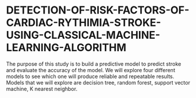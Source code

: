 # DETECTION-OF-RISK-FACTORS-OF-CARDIAC-RYTHIMIA-STROKE-USING-CLASSICAL-MACHINE-LEARNING-ALGORITHM
The purpose of this study is to build a predictive model to predict stroke and evaluate the accuracy of the model. We will explore four different models to see which one will produce reliable and repeatable results. Models that we will explore are decision tree, random forest, support vector machine, K nearest neighbor.
